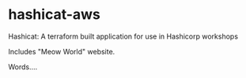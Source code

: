 # hashicat-aws
Hashicat: A terraform built application for use in Hashicorp workshops

Includes "Meow World" website.

Words....